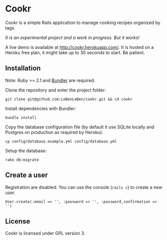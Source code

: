 Cookr
=====

Cookr is a simple Rails application to manage cooking recipes organized by tags.

*It is an experimental project and a work in progress. But it works!*

A live demo is available at http://cookr.herokuapp.com/. It is hosted on a Heroku free plan, it might take up to 30 seconds to start. Be patient.


Installation
------------

Note: Ruby >= 2.1 and [Bundler](http://bundler.io/) are required.

Clone the repository and enter the project folder:

```
git clone git@github.com:LeBenLeBen/cookr.git && cd cookr
```

Install dependencies with Bundler:

```
bundle install
```

Copy the database configuration file (by default it use SQLite locally and Postgres on production as required by Heroku):

```
cp config/database.example.yml config/database.yml
```

Setup the database:

```
rake db:migrate
```

Create a user
-------------

Registration are disabled. You can use the console (`rails c`) to create a new user.

```
User.create(:email => '', :password => '', :password_confirmation => '')
```

License
-------

Cookr is licensed under GPL version 3.